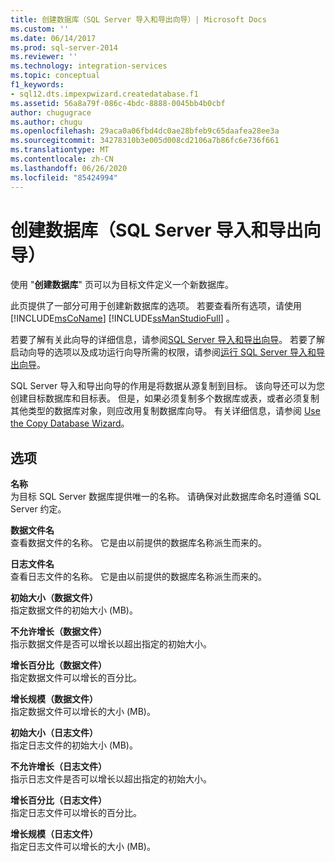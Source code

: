 ```yaml
---
title: 创建数据库（SQL Server 导入和导出向导）| Microsoft Docs
ms.custom: ''
ms.date: 06/14/2017
ms.prod: sql-server-2014
ms.reviewer: ''
ms.technology: integration-services
ms.topic: conceptual
f1_keywords:
- sql12.dts.impexpwizard.createdatabase.f1
ms.assetid: 56a8a79f-086c-4bdc-8888-0045bb4b0cbf
author: chugugrace
ms.author: chugu
ms.openlocfilehash: 29aca0a06fbd4dc0ae28bfeb9c65daafea28ee3a
ms.sourcegitcommit: 34278310b3e005d008cd2106a7b86fc6e736f661
ms.translationtype: MT
ms.contentlocale: zh-CN
ms.lasthandoff: 06/26/2020
ms.locfileid: "85424994"
---
```

# <a name="create-database-sql-server-import-and-export-wizard"></a>创建数据库（SQL Server 导入和导出向导）
  使用 "**创建数据库**" 页可以为目标文件定义一个新数据库。  
  
 此页提供了一部分可用于创建新数据库的选项。 若要查看所有选项，请使用 [!INCLUDE[msCoName](../../includes/msconame-md.md)] [!INCLUDE[ssManStudioFull](../../includes/ssmanstudiofull-md.md)] 。  
  
 若要了解有关此向导的详细信息，请参阅[SQL Server 导入和导出向导](import-and-export-data-with-the-sql-server-import-and-export-wizard.md)。 若要了解启动向导的选项以及成功运行向导所需的权限，请参阅[运行 SQL Server 导入和导出向导](start-the-sql-server-import-and-export-wizard.md)。  
  
 SQL Server 导入和导出向导的作用是将数据从源复制到目标。 该向导还可以为您创建目标数据库和目标表。 但是，如果必须复制多个数据库或表，或者必须复制其他类型的数据库对象，则应改用复制数据库向导。 有关详细信息，请参阅 [Use the Copy Database Wizard](../../relational-databases/databases/use-the-copy-database-wizard.md)。  
  
## <a name="options"></a>选项  
 **名称**  
 为目标 SQL Server 数据库提供唯一的名称。 请确保对此数据库命名时遵循 SQL Server 约定。  
  
 **数据文件名**  
 查看数据文件的名称。 它是由以前提供的数据库名称派生而来的。  
  
 **日志文件名**  
 查看日志文件的名称。 它是由以前提供的数据库名称派生而来的。  
  
 **初始大小（数据文件）**  
 指定数据文件的初始大小 (MB)。  
  
 **不允许增长（数据文件）**  
 指示数据文件是否可以增长以超出指定的初始大小。  
  
 **增长百分比（数据文件）**  
 指定数据文件可以增长的百分比。  
  
 **增长规模（数据文件）**  
 指定数据文件可以增长的大小 (MB)。  
  
 **初始大小（日志文件）**  
 指定日志文件的初始大小 (MB)。  
  
 **不允许增长（日志文件）**  
 指示日志文件是否可以增长以超出指定的初始大小。  
  
 **增长百分比（日志文件）**  
 指定日志文件可以增长的百分比。  
  
 **增长规模（日志文件）**  
 指定日志文件可以增长的大小 (MB)。  
  
  
